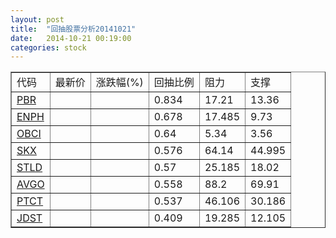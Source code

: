 ```yaml
---
layout: post
title:  "回抽股票分析20141021"
date:   2014-10-21 00:19:00
categories: stock
---
```

<script type="text/javascript">
var stockList = []
stockList.push('gb_pbr');
stockList.push('gb_enph');
stockList.push('gb_obci');
stockList.push('gb_skx');
stockList.push('gb_stld');
stockList.push('gb_avgo');
stockList.push('gb_ptct');
stockList.push('gb_jdst');
</script>
<table border="1">
 <tr>
 <td>代码</td>
 <td>最新价</td>
 <td>涨跌幅(%)</td>
 <td>回抽比例</td>
 <td>阻力</td>
 <td>支撑</td>
</tr>
  <tr id="pbr">
  <td><a href="http://stock.finance.sina.com.cn/usstock/quotes/PBR.html" target="_blank">PBR</a></td><td></td><td></td><td>0.834</td><td>17.21</td><td>13.36</td></tr>
  <tr id="enph">
  <td><a href="http://stock.finance.sina.com.cn/usstock/quotes/ENPH.html" target="_blank">ENPH</a></td><td></td><td></td><td>0.678</td><td>17.485</td><td>9.73</td></tr>
  <tr id="obci">
  <td><a href="http://stock.finance.sina.com.cn/usstock/quotes/OBCI.html" target="_blank">OBCI</a></td><td></td><td></td><td>0.64</td><td>5.34</td><td>3.56</td></tr>
  <tr id="skx">
  <td><a href="http://stock.finance.sina.com.cn/usstock/quotes/SKX.html" target="_blank">SKX</a></td><td></td><td></td><td>0.576</td><td>64.14</td><td>44.995</td></tr>
  <tr id="stld">
  <td><a href="http://stock.finance.sina.com.cn/usstock/quotes/STLD.html" target="_blank">STLD</a></td><td></td><td></td><td>0.57</td><td>25.185</td><td>18.02</td></tr>
  <tr id="avgo">
  <td><a href="http://stock.finance.sina.com.cn/usstock/quotes/AVGO.html" target="_blank">AVGO</a></td><td></td><td></td><td>0.558</td><td>88.2</td><td>69.91</td></tr>
  <tr id="ptct">
  <td><a href="http://stock.finance.sina.com.cn/usstock/quotes/PTCT.html" target="_blank">PTCT</a></td><td></td><td></td><td>0.537</td><td>46.106</td><td>30.186</td></tr>
  <tr id="jdst">
  <td><a href="http://stock.finance.sina.com.cn/usstock/quotes/JDST.html" target="_blank">JDST</a></td><td></td><td></td><td>0.409</td><td>19.285</td><td>12.105</td></tr>
</table>
